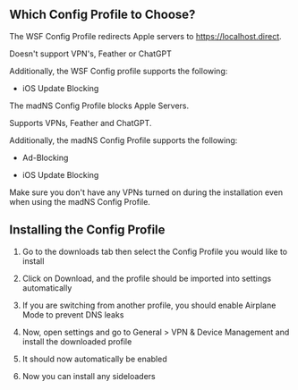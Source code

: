 ## Which Config Profile to Choose?

The WSF Config Profile redirects Apple servers to https://localhost.direct.

Doesn't support VPN's, Feather or ChatGPT

Additionally, the WSF Config profile supports the following:

- iOS Update Blocking

The madNS Config Profile blocks Apple Servers. 

Supports VPNs, Feather and ChatGPT.

Additionally, the madNS Config Profile supports the following: 

- Ad-Blocking

- iOS Update Blocking

Make sure you don't have any VPNs turned on during the installation even when using the madNS Config Profile.

## Installing the Config Profile

1. Go to the downloads tab then select the Config Profile you would like to install

2. Click on Download, and the profile should be imported into settings automatically

3. If you are switching from another profile, you should enable Airplane Mode to prevent DNS leaks

4. Now, open settings and go to General > VPN & Device Management and install the downloaded profile

5. It should now automatically be enabled

6. Now you can install any sideloaders
